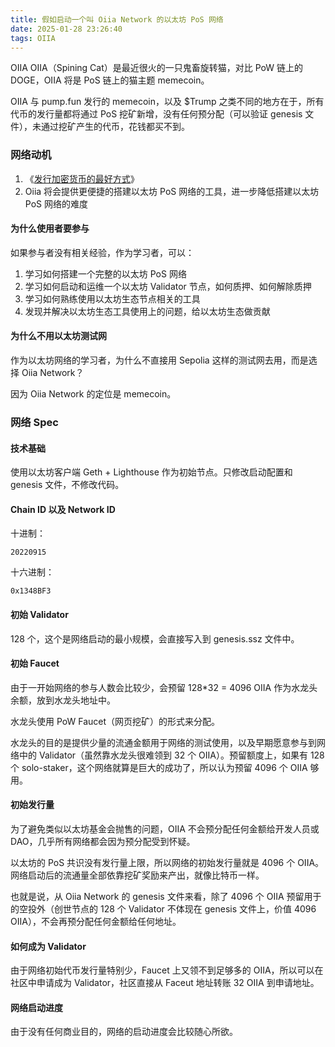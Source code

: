 ```yaml
---
title: 假如启动一个叫 Oiia Network 的以太坊 PoS 网络
date: 2025-01-28 23:26:40
tags: OIIA
---
```



OIIA OIIA（Spining Cat）是最近很火的一只鬼畜旋转猫，对比 PoW 链上的 DOGE，OIIA 将是 PoS 链上的猫主题 memecoin。

OIIA 与 pump.fun 发行的 memecoin，以及 $Trump 之类不同的地方在于，所有代币的发行量都将通过 PoS 挖矿新增，没有任何预分配（可以验证 genesis 文件），未通过挖矿产生的代币，花钱都买不到。


### 网络动机

1. 《[发行加密货币的最好方式](/2025/01/10/发行加密货币的最好方式/)》
2. Oiia 将会提供更便捷的搭建以太坊 PoS 网络的工具，进一步降低搭建以太坊 PoS 网络的难度


#### 为什么使用者要参与
如果参与者没有相关经验，作为学习者，可以：
1. 学习如何搭建一个完整的以太坊 PoS 网络
2. 学习如何启动和运维一个以太坊 Validator 节点，如何质押、如何解除质押
3. 学习如何熟练使用以太坊生态节点相关的工具
4. 发现并解决以太坊生态工具使用上的问题，给以太坊生态做贡献

#### 为什么不用以太坊测试网

作为以太坊网络的学习者，为什么不直接用 Sepolia 这样的测试网去用，而是选择 Oiia Network？

因为 Oiia Network 的定位是 memecoin。

### 网络 Spec

#### 技术基础
使用以太坊客户端 Geth + Lighthouse 作为初始节点。只修改启动配置和 genesis 文件，不修改代码。

#### Chain ID 以及 Network ID
十进制：
```
20220915
```

十六进制：
```
0x1348BF3
```

#### 初始 Validator
128 个，这个是网络启动的最小规模，会直接写入到 genesis.ssz 文件中。

#### 初始 Faucet
由于一开始网络的参与人数会比较少，会预留 128*32 = 4096 OIIA 作为水龙头余额，放到水龙头地址中。

水龙头使用 PoW Faucet（网页挖矿）的形式来分配。

水龙头的目的是提供少量的流通金额用于网络的测试使用，以及早期愿意参与到网络中的 Validator（虽然靠水龙头很难领到 32 个 OIIA）。预留额度上，如果有 128 个 solo-staker，这个网络就算是巨大的成功了，所以认为预留 4096 个 OIIA 够用。


#### 初始发行量
为了避免类似以太坊基金会抛售的问题，OIIA 不会预分配任何金额给开发人员或 DAO，几乎所有网络都会因为预分配受到怀疑。

以太坊的 PoS 共识没有发行量上限，所以网络的初始发行量就是 4096 个 OIIA。网络启动后的流通量全部依靠挖矿奖励来产出，就像比特币一样。

也就是说，从 Oiia Network 的 genesis 文件来看，除了 4096 个 OIIA 预留用于的空投外（创世节点的 128 个 Validator 不体现在 genesis 文件上，价值 4096 OIIA），不会再预分配任何金额给任何地址。


#### 如何成为 Validator
由于网络初始代币发行量特别少，Faucet 上又领不到足够多的 OIIA，所以可以在社区中申请成为 Validator，社区直接从 Faceut 地址转账 32 OIIA 到申请地址。

#### 网络启动进度

由于没有任何商业目的，网络的启动进度会比较随心所欲。

